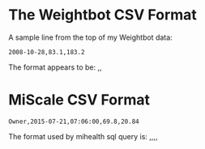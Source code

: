 # The Weightbot CSV Format

A sample line from the top of my Weightbot data:

	2008-10-28,83.1,183.2

The format appears to be:
	<ISO timestamp>,<weight in kg>,<weight in lbs>
	
# MiScale CSV Format

	Owner,2015-07-21,07:06:00,69.8,20.84

The format used by mihealth sql query is:
	<User>,<Date>,<Time>,<Weight>,<BMI>
